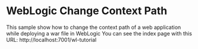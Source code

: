 # WebLogic Change Context Path
This sample show how to change the context path of a web application while deploying a war file in WebLogic
You can see the index page with this URL: http://localhost:7001/wl-tutorial

